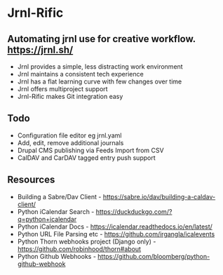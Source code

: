 # Jrnl-Rific

## Automating jrnl use for creative workflow. https://jrnl.sh/

* Jrnl provides a simple, less distracting work environment
* Jrnl maintains a consistent tech experience
* Jrnl has a flat learning curve with few changes over time
* Jrnl offers multiproject support
* Jrnl-Rific makes Git integration easy

## Todo
* Configuration file editor eg jrnl.yaml
* Add, edit, remove additional journals
* Drupal CMS publishing via Feeds Import from CSV
* CalDAV and CarDAV tagged entry push support

## Resources
* Building a Sabre/Dav Client - https://sabre.io/dav/building-a-caldav-client/
* Python iCalendar Search - https://duckduckgo.com/?q=python+icalendar
* Python iCalendar Docs - https://icalendar.readthedocs.io/en/latest/
* Python URL File Parsing etc - https://github.com/irgangla/icalevents
* Python Thorn webhooks project (Django only) - https://github.com/robinhood/thorn#about
* Python Github Webhooks - https://github.com/bloomberg/python-github-webhook